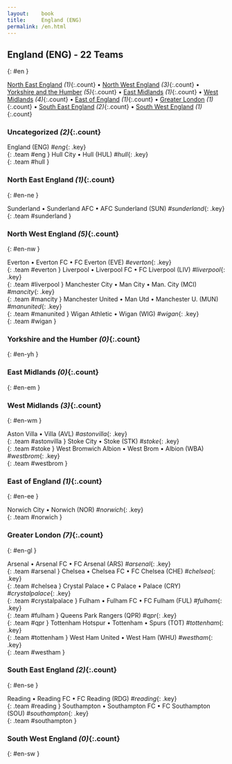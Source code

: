 ```yaml
---
layout:    book
title:     England (ENG)
permalink: /en.html
---
```


## England (ENG) - 22 Teams
{: #en }


[North East England](#en-ne) _(1)_{:.count} • [North West England](#en-nw) _(3)_{:.count} • [Yorkshire and the Humber](#en-yh) _(5)_{:.count} • [East Midlands](#en-em) _(1)_{:.count} • [West Midlands](#en-wm) _(4)_{:.count} • [East of England](#en-ee) _(1)_{:.count} • [Greater London](#en-gl) _(1)_{:.count} • [South East England](#en-se) _(2)_{:.count} • [South West England](#en-sw) _(1)_{:.count}


### Uncategorized _(2)_{:.count}

England  (ENG) _#eng_{: .key} <br>
{: .team #eng }
Hull City • Hull  (HUL) _#hull_{: .key} <br>
{: .team #hull }



### North East England _(1)_{:.count}
{: #en-ne }





<div class='columns3' markdown='1'>

Sunderland • Sunderland AFC • AFC Sunderland  (SUN) _#sunderland_{: .key} <br>
{: .team #sunderland }

</div>



### North West England _(5)_{:.count}
{: #en-nw }





<div class='columns3' markdown='1'>

Everton • Everton FC • FC Everton  (EVE) _#everton_{: .key} <br>
{: .team #everton }
Liverpool • Liverpool FC • FC Liverpool  (LIV) _#liverpool_{: .key} <br>
{: .team #liverpool }
Manchester City • Man City • Man. City  (MCI) _#mancity_{: .key} <br>
{: .team #mancity }
Manchester United • Man Utd • Manchester U.  (MUN) _#manunited_{: .key} <br>
{: .team #manunited }
Wigan Athletic • Wigan  (WIG) _#wigan_{: .key} <br>
{: .team #wigan }

</div>



### Yorkshire and the Humber _(0)_{:.count}
{: #en-yh }





<div class='columns3' markdown='1'>


</div>



### East Midlands _(0)_{:.count}
{: #en-em }





<div class='columns3' markdown='1'>


</div>



### West Midlands _(3)_{:.count}
{: #en-wm }





<div class='columns3' markdown='1'>

Aston Villa • Villa  (AVL) _#astonvilla_{: .key} <br>
{: .team #astonvilla }
Stoke City • Stoke  (STK) _#stoke_{: .key} <br>
{: .team #stoke }
West Bromwich Albion • West Brom • Albion  (WBA) _#westbrom_{: .key} <br>
{: .team #westbrom }

</div>



### East of England _(1)_{:.count}
{: #en-ee }





<div class='columns3' markdown='1'>

Norwich City • Norwich  (NOR) _#norwich_{: .key} <br>
{: .team #norwich }

</div>



### Greater London _(7)_{:.count}
{: #en-gl }





<div class='columns3' markdown='1'>

Arsenal • Arsenal FC • FC Arsenal  (ARS) _#arsenal_{: .key} <br>
{: .team #arsenal }
Chelsea • Chelsea FC • FC Chelsea  (CHE) _#chelsea_{: .key} <br>
{: .team #chelsea }
Crystal Palace • C Palace • Palace  (CRY) _#crystalpalace_{: .key} <br>
{: .team #crystalpalace }
Fulham • Fulham FC • FC Fulham  (FUL) _#fulham_{: .key} <br>
{: .team #fulham }
Queens Park Rangers  (QPR) _#qpr_{: .key} <br>
{: .team #qpr }
Tottenham Hotspur • Tottenham • Spurs  (TOT) _#tottenham_{: .key} <br>
{: .team #tottenham }
West Ham United • West Ham  (WHU) _#westham_{: .key} <br>
{: .team #westham }

</div>



### South East England _(2)_{:.count}
{: #en-se }





<div class='columns3' markdown='1'>

Reading • Reading FC • FC Reading  (RDG) _#reading_{: .key} <br>
{: .team #reading }
Southampton • Southampton FC • FC Southampton  (SOU) _#southampton_{: .key} <br>
{: .team #southampton }

</div>



### South West England _(0)_{:.count}
{: #en-sw }





<div class='columns3' markdown='1'>


</div>


 
